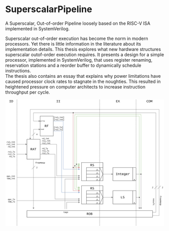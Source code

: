 # SuperscalarPipeline
A Superscalar, Out-of-order Pipeline loosely based on the RISC-V ISA implemented in SystemVerilog.  

Superscalar out-of-order execution has become the norm in modern processors. Yet there is little information in the literature about its implementation details. This thesis explores what new hardware structures superscalar outof-order execution requires. It presents a design for a simple processor, implemented in SystemVerilog, that uses register renaming, reservation stations and a reorder buffer to dynamically schedule instructions.  
The thesis also contains an essay that explains why power limitations have caused processor clock rates to stagnate in the noughties. This resulted in heightened pressure on computer architects to increase instruction throughput per cycle.  


![Pipeline](pipeline.png)
